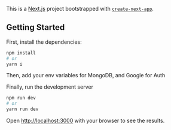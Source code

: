 This is a [Next.js](https://nextjs.org/) project bootstrapped with [`create-next-app`](https://github.com/vercel/next.js/tree/canary/packages/create-next-app).

## Getting Started

First, install the dependencies:

```bash
npm install
# or
yarn i
```
Then, add your env variables for MongoDB, and Google for Auth

Finally, run the development server
```bash
npm run dev
# or
yarn run dev
```

Open [http://localhost:3000](http://localhost:3000) with your browser to see the results.
